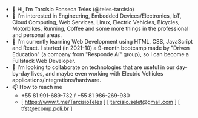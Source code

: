 - 👋 Hi, I’m Tarcísio Fonseca Teles (@teles-tarcisio)
- 👀 I’m interested in Engineering, Embedded Devices/Electronics, IoT, Cloud Computing, Web Services, Linux, Electric Vehicles, Bicycles, Motorbikes, Running, Coffee and some more things in the professional and personal areas.
- 🌱 I’m currently learning Web Development using HTML, CSS, JavaScript and React. I started (in 2021-10) a 9-month bootcamp made by "Driven Education" (a company from "Responde Aí" group), so I can become a Fullstack Web Developer.
- 💞️ I’m looking to collaborate on technologies that are useful in our day-by-day lives,
    and maybe even working with Electric Vehicles applications/integrations/hardware.
- 📫 How to reach me
    * +55 81 991-689-732 / +55 81 986-269-980
    * [ https://www.t.me/TarcisioTeles ] [ tarcisio.selet@gmail.com ] [ tfst@ecomp.poli.br ] 

<!---
teles-tarcisio/teles-tarcisio is a ✨ special ✨ repository because its `README.md` (this file) appears on your GitHub profile.
You can click the Preview link to take a look at your changes.
--->
